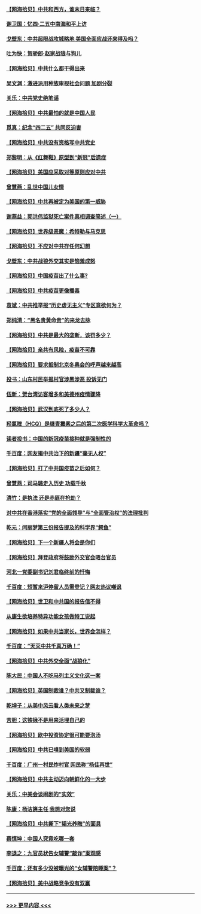 #### [【网海拾贝】中共和西方，谁末日来临？](../pages/nsc993/n12903482.md?t=04251702) 
#### [谢卫国：忆四‧二五中南海和平上访](../pages/nsc993/n12902192.md?t=04251702) 
#### [戈壁东：中共超限战攻城略地 美国全面应战还来得及吗？](../pages/nsc993/n12902297.md?t=04251702) 
#### [吐为快：贺骄郎‧赵家战狼与狗儿](../pages/nsc993/n12902280.md?t=04251702) 
#### [【网海拾贝】中共什么都干得出来](../pages/nsc993/n12897500.md?t=04251702) 
#### [吴文渊：激进派用种族审视社会问题 加剧分裂](../pages/nsc993/n12893881.md?t=04251702) 
#### [关乐：中共党史绝笔谣](../pages/nsc993/n12897270.md?t=04251702) 
#### [【网海拾贝】中共最怕的就是中国人民](../pages/nsc993/n12894705.md?t=04251702) 
#### [觅真：纪念“四二五” 共同反迫害](../pages/nsc993/n12894553.md?t=04251702) 
#### [【网海拾贝】中共没有资格写中共党史](../pages/nsc993/n12892231.md?t=04251702) 
#### [郑黎明：从《红舞鞋》原型到“新冠”后遗症](../pages/nsc993/n12890469.md?t=04251702) 
#### [【网海拾贝】美国应采取对等原则应对中共](../pages/nsc993/n12889176.md?t=04251702) 
#### [曾慧燕：乱世中国儿女情](../pages/nsc993/n12887931.md?t=04251702) 
#### [【网海拾贝】中共再被定为美国的第一威胁](../pages/nsc993/n12887580.md?t=04251702) 
#### [谢燕益：郭洪伟监狱死亡案件真相调查简述（一）](../pages/nsc993/n12885648.md?t=04251702) 
#### [【网海拾贝】世界级恶魔：希特勒与马克思](../pages/nsc993/n12884062.md?t=04251702) 
#### [【网海拾贝】不应对中共存任何幻想](../pages/nsc993/n12881460.md?t=04251702) 
#### [戈壁东：中共战狼外交其实是恼羞成怒](../pages/nsc993/n12880392.md?t=04251702) 
#### [【网海拾贝】中国疫苗出了什么事?](../pages/nsc993/n12879124.md?t=04251702) 
#### [【网海拾贝】中共疫苗更像播毒](../pages/nsc993/n12876631.md?t=04251702) 
#### [袁斌：中共推举报“历史虚无主义”专区意欲何为？](../pages/nsc993/n12876530.md?t=04251702) 
#### [郑纯清：“黑名贵黄命贵”的来龙去脉](../pages/nsc993/n12875589.md?t=04251702) 
#### [【网海拾贝】中共是最大的垄断，该罚多少？](../pages/nsc993/n12874006.md?t=04251702) 
#### [【网海拾贝】亲共有风险，疫苗不可靠](../pages/nsc993/n12872224.md?t=04251702) 
#### [【网海拾贝】要求抵制北京冬奥会的呼声越来越高](../pages/nsc993/n12868962.md?t=04251702) 
#### [投书：山东村民举报村官涉黑涉恶 投诉无门](../pages/nsc993/n12869726.md?t=04251702) 
#### [伍新：贺台湾访客增多和美德州疫情骤降](../pages/nsc993/n12865651.md?t=04251702) 
#### [【网海拾贝】武汉到底死了多少人？](../pages/nsc993/n12863707.md?t=04251702) 
#### [羟氯喹（HCQ）是继青霉素之后的第二次医学科学大革命吗？](../pages/nsc993/n12638564.md?t=04251702) 
#### [读者投书：中国的新冠疫苗接种就是强制性的](../pages/nsc993/n12859932.md?t=04251702) 
#### [千百度：网友揭中共治下的新疆“毫无人权”](../pages/nsc993/n12858385.md?t=04251702) 
#### [【网海拾贝】打了中共国疫苗之后如何？](../pages/nsc993/n12857866.md?t=04251702) 
#### [曾慧燕：司马璐走入历史 功载千秋](../pages/nsc993/n12856996.md?t=04251702) 
#### [清竹：是执法 还是赤匪在抢劫？](../pages/nsc993/n12856952.md?t=04251702) 
#### [对中共在香港落实“党的全面领导”与“全面管治权”的法理批判](../pages/nsc993/n12856929.md?t=04251702) 
#### [乾元：闫丽梦第三份报告提及的科学界“鳄鱼”](../pages/nsc993/n12855985.md?t=04251702) 
#### [【网海拾贝】下一个新疆人将会是你们](../pages/nsc993/n12855864.md?t=04251702) 
#### [【网海拾贝】拜登政府将鼓励外交官会晤台官员](../pages/nsc993/n12853615.md?t=04251702) 
#### [河北一党委副书记刘君临终前的忏悔](../pages/nsc993/n12849420.md?t=04251702) 
#### [千百度：短暂来沪停留人员需登记？网友热议嘲讽](../pages/nsc993/n12853497.md?t=04251702) 
#### [【网海拾贝】世卫和中共国的报告信不得](../pages/nsc993/n12850902.md?t=04251702) 
#### [从康生欲培养特异功能女孩做特工说起](../pages/nsc993/n12849289.md?t=04251702) 
#### [【网海拾贝】如果中共当家长，世界会怎样？](../pages/nsc993/n12848436.md?t=04251702) 
#### [千百度：“天灭中共千真万确！”](../pages/nsc993/n12845659.md?t=04251702) 
#### [【网海拾贝】中共外交全面“战狼化”](../pages/nsc993/n12845607.md?t=04251702) 
#### [陈大民：中国人不吃马列主义文化这一套](../pages/nsc993/n12842496.md?t=04251702) 
#### [【网海拾贝】英国制裁谁？中共又制裁谁？](../pages/nsc993/n12840909.md?t=04251702) 
#### [乾坤子：从美中风云看人类未来之梦](../pages/nsc993/n12840590.md?t=04251702) 
#### [苦胆：这铁锹不是用来活埋自己的](../pages/nsc993/n12839512.md?t=04251702) 
#### [【网海拾贝】欧中投资协定很可能要泡汤](../pages/nsc993/n12835122.md?t=04251702) 
#### [【网海拾贝】中共已嗅到美国的软弱](../pages/nsc993/n12832411.md?t=04251702) 
#### [千百度：广州一村民炸村官 网民称“杨佳再世”](../pages/nsc993/n12832380.md?t=04251702) 
#### [【网海拾贝】中共主动迈向朝鲜化的一大步](../pages/nsc993/n12829887.md?t=04251702) 
#### [关乐：中美会谈闹剧的“实效”](../pages/nsc993/n12826698.md?t=04251702) 
#### [陈康：杨洁篪主任  我想对您说](../pages/nsc993/n12826609.md?t=04251702) 
#### [【网海拾贝】中共撕下“韬光养晦”的面具](../pages/nsc993/n12826459.md?t=04251702) 
#### [蔡慎坤：中国人究竟吃哪一套](../pages/nsc993/n12826010.md?t=04251702) 
#### [李退之：九官员状告女辅警“敲诈”案观感](../pages/nsc993/n12823984.md?t=04251702) 
#### [千百度：还有多少没被曝光的“女辅警陪睡案”？](../pages/nsc993/n12822136.md?t=04251702) 
#### [【网海拾贝】美中战略竞争没有双赢](../pages/nsc993/n12822105.md?t=04251702) 

----
#### [ >>> 更早内容 <<< ](../indexes/nsc993-earlier.md)
